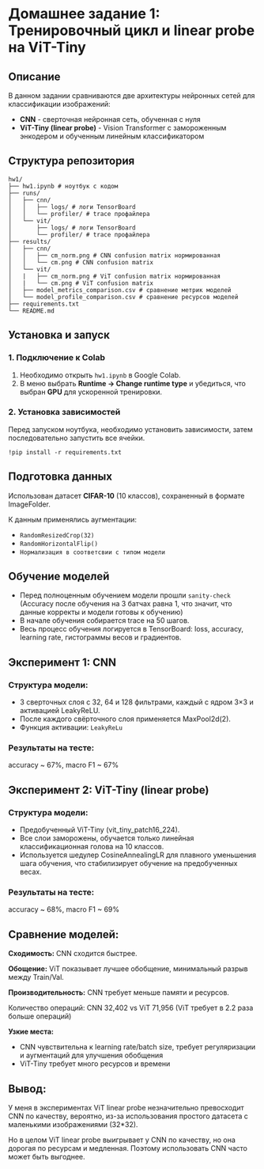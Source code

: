 # Домашнее задание 1: Тренировочный цикл и linear probe на ViT-Tiny

## Описание

В данном задании сравниваются две архитектуры нейронных сетей для классификации изображений:
- **CNN** - сверточная нейронная сеть, обученная с нуля
- **ViT-Tiny (linear probe)** - Vision Transformer с замороженным энкодером и обученным линейным классификатором

## Структура репозитория
```
hw1/
├── hw1.ipynb # ноутбук с кодом
├── runs/          
│   ├── cnn/
│   │   ├── logs/ # логи TensorBoard
│   │   └── profiler/ # trace профайлера
│   └── vit/
│       ├── logs/ # логи TensorBoard
│       └── profiler/ # trace профайлера
├── results/
│   ├── cnn/
│   │   ├── cm_norm.png # CNN confusion matrix нормированная
│   │   └── cm.png # CNN confusion matrix
│   └── vit/
│   |   ├── cm_norm.png # ViT confusion matrix нормированная
│   |   └── cm.png # ViT confusion matrix
│   ├── model_metrics_comparison.csv # сравнение метрик моделей
│   └── model_profile_comparison.csv # сравнение ресурсов моделей
├── requirements.txt
└── README.md
```

## Установка и запуск

### 1. Подключение к Colab

1. Необходимо открыть `hw1.ipynb` в Google Colab.
2. В меню выбрать **Runtime → Change runtime type** и убедиться, что выбран **GPU** для ускоренной тренировки.


### 2. Установка зависимостей
Перед запуском ноутбука, необходимо установить зависимости, затем последовательно запустить все ячейки.

```
!pip install -r requirements.txt
```

## Подготовка данных
Использован датасет **CIFAR-10** (10 классов), сохраненный в формате ImageFolder.  

К данным применялись аугментации:
- `RandomResizedCrop(32)`  
- `RandomHorizontalFlip()`  
- `Нормализация в соответсвии с типом модели` 

## Обучение моделей
- Перед полноценным обучением модели прошли `sanity-check` (Accuracy после обучения на 3 батчах равна 1, что значит, что данные корректы и модели готовы к обучению)
- В начале обучения собирается trace на 50 шагов.
- Весь процесс обучения логируется в TensorBoard: loss, accuracy, learning rate, гистограммы весов и градиентов.

## Эксперимент 1: CNN

### Структура модели:

- 3 сверточных слоя с 32, 64 и 128 фильтрами, каждый с ядром 3×3 и активацией LeakyReLU.
- После каждого свёрточного слоя применяется MaxPool2d(2).
- Функция активации: `LeakyReLu` 

### Результаты на тесте:
accuracy ~ 67%, macro F1 ~ 67%

## Эксперимент 2: ViT-Tiny (linear probe)

### Структура модели:

- Предобученный ViT-Tiny (vit_tiny_patch16_224).
- Все слои заморожены, обучается только линейная классификационная голова на 10 классов.
- Используется шедулер CosineAnnealingLR для плавного уменьшения шага обучения, что стабилизирует обучение на предобученных весах.

### Результаты на тесте:
accuracy ~ 68%, macro F1 ~ 69%

## Сравнение моделей:
**Сходимость:** CNN сходится быстрее.

**Обощение:** ViT показывает лучшее обобщение, минимальный разрыв между Train/Val.

**Производительность:** CNN требует меньше памяти и ресурсов.

Количество операций: CNN 32,402 vs ViT 71,956 (ViT требует в 2.2 раза больше операций)

**Узкие места:**

- CNN чувствительна к learning rate/batch size, требует регуляризации и аугментаций для улучшения обобщения
- ViT-Tiny требует много ресурсов и времени

## Вывод:
У меня в экспериментах ViT linear probe незначительно превосходит CNN по качеству, вероятно, из-за использования простого датасета с маленькими изображениями (32*32).

Но в целом ViT linear probe выигрывает у CNN по качеству, но она дорогая по ресурсам и медленная. Поэтому использовать CNN часто может быть выгоднее.
